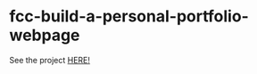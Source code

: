 # fcc-build-a-personal-portfolio-webpage

See the project <a href="https://fcc-build-a-personal-portfolio.firebaseapp.com">HERE!</a>